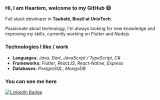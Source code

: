 ### Hi, I am Haarlem, welcome to my GitHub :satisfied:

Full stack developer in **Taubaté, Brazil at UnixTech**.

Passionate about technology, I'm always looking for new knowledge and improving my skills, currently working on Flutter and Nodejs.

### Technologies I like / work

- **Languages:** _Java_, _Dart_, _JavaScript / TypeScript_, _C#_
- **Frameworks:** _Flutter_, _ReactJS_, _React-Native_, _Express_
- **Databases:** _PostgreSQL_, _MongoDB_

### You can see me here

[![LinkedIn Badge](https://img.shields.io/badge/-Haarlem%20Notoroberto-0077B5?style=for-the-badge&logo=linkedin&labelColor=0077B5)](https://www.linkedin.com/in/haarlem-notoroberto)